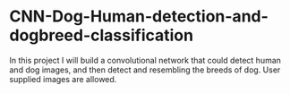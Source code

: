 # CNN-Dog-Human-detection-and-dogbreed-classification
In this project I will build a convolutional network that could detect human and dog images, and then detect and resembling the breeds of dog. User supplied images are allowed.
